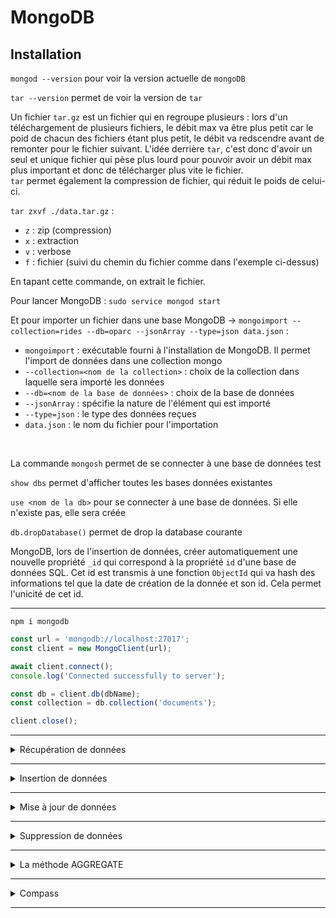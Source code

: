 # MongoDB

## Installation

`mongod --version` pour voir la version actuelle de `mongoDB`

`tar --version` permet de voir la version de `tar`

Un fichier `tar.gz` est un fichier qui en regroupe plusieurs : lors d'un téléchargement de plusieurs fichiers, le débit max va être plus petit car le poid de chacun des fichiers étant plus petit, le débit va redscendre avant de remonter pour le fichier suivant. L'idée derrière `tar`, c'est donc d'avoir un seul et unique fichier qui pèse plus lourd pour pouvoir avoir un débit max plus important et donc de télécharger plus vite le fichier.  
`tar` permet également la compression de fichier, qui réduit le poids de celui-ci.

`tar zxvf ./data.tar.gz` :
- `z` : zip (compression)
- `x` : extraction
- `v` : verbose 
- `f` : fichier (suivi du chemin du fichier comme dans l'exemple ci-dessus)

En tapant cette commande, on extrait le fichier.

Pour lancer MongoDB : `sudo service mongod start`

Et pour importer un fichier dans une base MongoDB &rarr; `mongoimport --collection=rides --db=oparc --jsonArray --type=json data.json` :  
- `mongoimport` : exécutable fourni à l'installation de MongoDB. Il permet l'import de données dans une collection mongo
- `--collection=<nom de la collection>` : choix de la collection dans laquelle sera importé les données
- `--db=<nom de la base de données>` : choix de la base de données
- `--jsonArray` : spécifie la nature de l'élément qui est importé
- `--type=json` : le type des données reçues
- `data.json` : le nom du fichier pour l'importation

<br/>

La commande `mongosh` permet de se connecter à une base de données test

`show dbs` permet d'afficher toutes les bases données existantes

`use <nom de la db>` pour se connecter à une base de données. Si elle n'existe pas, elle sera créée

`db.dropDatabase()` permet de drop la database courante

MongoDB, lors de l'insertion de données, créer automatiquement une nouvelle propriété `_id` qui correspond à la propriété `id` d'une base de données SQL. Cet id est transmis à une fonction `ObjectId` qui va hash des informations tel que la date de création de la donnée et son id. Cela permet l'unicité de cet id.

---

`npm i mongodb`

```js
const url = 'mongodb://localhost:27017';
const client = new MongoClient(url);

await client.connect();
console.log('Connected successfully to server');

const db = client.db(dbName);
const collection = db.collection('documents');

client.close();
```

---
<details>
<summary>Récupération de données</summary>
<br/>

Une fois connecté à une db :  
`db.<nom de la collection>.find()` pour récupérer toutes les données de la collection &rarr; équivalent du `SELECT * FROM <nom de la table>` en SQL. La recherche est limitée à un certain nombre, il faut taper "it" pour en afficher davantage.

`db.rides.find({"f2":"000000000012d5d7"})` permet de récupérer tous les évèvenements ayant pour valeur celle passée en paramètre.

`db.rides.find({"f1":"la Tour de l'Array", "f2":"000000000012d5d7"})` : la `virgule` ici est considérée comme étant un `ET`.

`db.rides.find({"$or": [{"f1":"la Tour de l'Array"}, {"f2":"000000000012d5d7"}]})` : `$or` permet de rechercher les évèvenements qui ont soit l'un soit l'autre propriété étant égal à la valeur recherchée. Il faut le placer au début !

`db.rides.find({"$or": [{"f1":"la Tour de l'Array"}, {"f2":"000000000012d5d7"}]}, {f3:true})` : on peut spécifier à la fin si l'on veut ou non de certaines données : `{f3:true}` ou `{f3:1}` pour indiquer qu'ont souhaite récupérer la colonne, ou alors ne pas la récupérer avec `{f3:false}` ou `{f3:0}`. La propriété `_id` sera toujours retournée par défaut : il faut spécifier si l'on ne veut pas la récupérer : `{_id:false}`.

</details>

---
<details>
<summary>Insertion de données</summary>
<br/>

`db.rides.insertOne` permet d'insérer une donnée. On passera un objet en paramètre.  
`db.rides.insertMany` permet d'insérer plusieurs données. On passera un tableau d'objets en paramètre.

Si l'on ajoute une nouvelle propriété dans l'objet de notre insertion qui n'existe pas dans les autres jeux de données : Mongo ne fait pas de vérification et ajoute la donnée &rarr; c'est le principe de MongoDB !

</details>

---
<details>
<summary>Mise à jour de données</summary>
<br/>

`db.rides.updateOne({_id: ObjectId("65ad1a67720cc2401a3fec7f")}, {$unset: {f2: true}})` : `{$unset: {f2: true}}` permet de supprimer une propriété

`$set` permet d'ajouter une propriété  
`$inc` permet d'incrémenter  
`{$push: {arr: "val"}}` permet d'ajouter une valeur dans un tableau  
`{$addToSet: {arr: "val"}}` permet d'ajouter une valeur dans un tableau seulement si elle n'est pas déjà existante dans ce tableau.

Pour renommer les propriétés :
`db.rides.updateMany({}, {$rename: {f1: "event", f2: "visitor", f3: "timestamp"}})`


On peut également faire un `upsert` (update + insert) : mis à jour du ou des documents trouvés et si la valeur de la propriété n'existe pas, elle sera créée. Si aucun document n'est trouvé, alors il sera créé :
```js
const upsertResult = await ridesCollection.updateMany({
  timestamp: "2024-01-19 11:10:00.000000+01:00",
}, {
  $inc: {count: 1}, "$setOnInsert": {event: "Le Manoir des vieux clous", timestamp: "2024-01-19 11:10:00.000000+01:00"}}, {upsert:true});
```
Il faut bien penser à spécifier `{upsert:true}` et préciser les propriétés et leur valeur au cas où elles n'existeraient pas avec : `"$setOnInsert": {}`
</details>

---
<details>
<summary>Suppression de données</summary>
<br/>

`db.rides.deleteOne({_id: ObjectId("65ad1a67720cc2401a3fec7f")})` permet de supprimer un jeu de données qui correspond au paramètre passé à la fonction.

`$in` permet de filtrer plusieurs valeurs sur un même champs :
```js
const deleteResult = await ridesCollection.deleteMany({$in:
  {timestamp: ["2024-01-19 11:10:00.000000+01:00", "2024-01-20 11:10:00.000000+01:00"]}
});
```
</details>

---
<details>
<summary>La méthode AGGREGATE</summary>
</br>

La méthode `aggregate` prend en paramètres un tableau de fonctions qui vont être exécutées les unes après les autres. Les fonctions vont réaliser un traitement sur le résultat de la fonction précédente.

La première fonction d'aggrégat est `$match` : elle permet de récupérer uniquement les documents qui remplisse une condition :
```js
{
    $match: {
        event: {$exists: true}
    }
}
```

On peut limiter les propriétés avant de faire l'aggrégation en elle-même avec `$project` :
```js
{ 
    $project: {
        event: "$event",
        timestamp: true, 
        _id: false
    }
}
```

La fonction `$group` correspond au `GROUP BY` en SQL
```js
{ 
    $group: {
      _id: "$event",
      count: {
        $sum: 1
      }
    }
}
```

La fonction `$sort` permet de trier les résultats : 1 pour ordonner de façon croissante et -1 pour ordonner de façon décroissante :
```js
{
    $sort: {
        count: -1
    }
}
```

</details>

---
<details>
<summary>Compass</summary>
</br>

Compass est la GUI de MongoDB.  

[Téléchargement](https://www.mongodb.com/try/download/compass)

Ouvrir un terminal à l'emplacement du fichier téléchargé et taper la commande suivante :
```
sudo apt install ./mongodb-compass_*_amd64.deb
```

&rarr; MongoDB est installé, vous pouvez le lancer en le retrouvant dans la barre de recherche en tapant : MongoDB Compass ou en le lançant depuis un terminal.

[Petite aide pour le téléchargement et l'installation](https://hevodata.com/learn/mongodb-compass-ubuntu/)

</details>

---